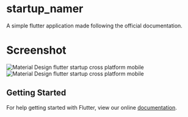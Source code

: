 # startup_namer

A simple flutter application made following the official documentation.

# Screenshot

![Material Design flutter startup cross platform mobile](https://user-images.githubusercontent.com/24621701/40588837-b29832ec-61db-11e8-8d07-d532ec113b69.png)
![Material Design flutter startup cross platform mobile](https://user-images.githubusercontent.com/24621701/40588836-b2721bac-61db-11e8-9cc5-3a28f735a10b.png)


## Getting Started

For help getting started with Flutter, view our online
[documentation](https://flutter.io/).
